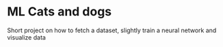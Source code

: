# ML Cats and dogs

Short project on how to fetch a dataset, slightly train a neural network and visualize data
